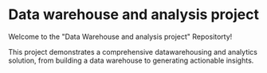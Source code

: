# Data warehouse and analysis project

Welcome to the "Data Warehouse and analysis project" Repositorty!

This project demonstrates a comprehensive datawarehousing and analytics solution, from building a data warehouse to generating actionable insights.
